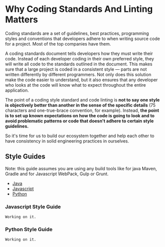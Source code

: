 
# Why Coding Standards And Linting Matters

  
Coding standards are a set of guidelines, best practices, programming styles and conventions that developers adhere to when writing source code for a project. Most of the top companies have them.

A coding standards document tells developers how they must write their code. Instead of each developer coding in their own preferred style, they will write all code to the standards outlined in the document. This makes sure that a large project is coded in a consistent style — parts are not written differently by different programmers. Not only does this solution make the code easier to understand, but it also ensures that any developer who looks at the code will know what to expect throughout the entire application.

The point of a coding style standard and code linting is **not to say one style is objectively better than another in the sense of the specific details** (75 characters and one-true-brace convention, for example). Instead, **the point is to set up known expectations on how the code is going to look and to avoid 
problematic patterns or code that doesn't adhere to certain style guidelines.** 

So it's time for us to build our ecosystem together and help each other to have consistency in solid engineering practices in ourselves.

## Style Guides
    
Note: this guide assumes you are using any build tools like for java Maven, Gradle and for Javascript WebPack, Gulp or Grunt.

 - [Java](java/README.md)
 - [Javascript](javascript)
 - [Python](python-style-guide)
    
### Javascript Style Guide    
    Working on it.

### Python Style Guide
    Working on it.

    
